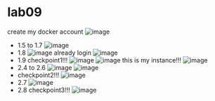 # lab09
create my docker account
![image](https://github.com/user-attachments/assets/4e588b38-3359-4081-9024-52d50877cd8e)
- 1.5 to 1.7
![image](https://github.com/user-attachments/assets/2c96c6ef-40a7-4cc5-b636-6d4f7e1c0f43)
- 1.8
![image](https://github.com/user-attachments/assets/adecec4c-a6a0-4a1c-92ed-7d04b6aba851)
already login
![image](https://github.com/user-attachments/assets/2f0f9d49-5559-46ff-9d10-8e22de2e8c2e)
- 1.9 checkpoint1!!!
![image](https://github.com/user-attachments/assets/af45e8c8-c9d1-4c16-a7bb-4af4d9d084dd)
![image](https://github.com/user-attachments/assets/b0589a71-8f5f-46ff-a1ed-d54f186a118a)
this is my instance!!!
![image](https://github.com/user-attachments/assets/b1c0511e-c903-4983-9e3c-01a5ddd26176)
- 2.4 to 2.6
![image](https://github.com/user-attachments/assets/b8e9eb09-525a-45e4-8bf9-1f8db4be497e)
![image](https://github.com/user-attachments/assets/45182a01-816c-4fa3-a985-0cb865b410ef)
- checkpoint2!!!
![image](https://github.com/user-attachments/assets/6118da02-c326-4c73-a85a-af0b9f83b9ea)
- 2.7
![image](https://github.com/user-attachments/assets/32be0fd8-afcb-4528-a00f-1283adad9453)
- 2.8 checkpoint3!!!
![image](https://github.com/user-attachments/assets/f2b6d8c8-fd16-4e22-829d-88791ec9c941)
